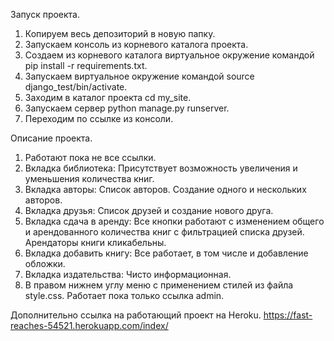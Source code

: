 Запуск проекта.
1. Копируем весь депозиторий в новую папку.
2. Запускаем консоль из корневого каталога проекта.
3. Создаем из корневого каталога виртуальное окружение командой pip install -r requirements.txt.
4. Запускаем виртуальное окружение командой source django_test/bin/activate.
5. Заходим в каталог проекта cd my_site.
6. Запускаем сервер python manage.py runserver.
7. Переходим по ссылке из консоли.

Описание проекта.
1. Работают пока не все ссылки.
2. Вкладка библиотека: Присутствует возможность увеличения и уменьшения количества книг.
3. Вкладка авторы: Список авторов. Создание одного и нескольких авторов.
4. Вкладка друзья: Список друзей и создание нового друга.
5. Вкладка сдача в аренду: Все кнопки работают с изменением общего и арендованного количества книг с фильтрацией списка друзей. Арендаторы книги кликабельны.
6. Вкладка добавить книгу: Все работает, в том числе и добавление обложки.
7. Вкладка издательства: Чисто информационная.
8. В правом нижнем углу меню с применением стилей из файла style.css. Работает пока только ссылка admin.

Дополнительно ссылка на работающий проект на Heroku.
https://fast-reaches-54521.herokuapp.com/index/
